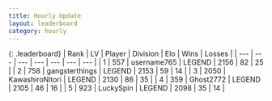 ```yaml
---
title: Hourly Update
layout: leaderboard
category: hourly
---
```


{: .leaderboard}
| Rank | LV | Player | Division | Elo | Wins | Losses |
| --- | --- | --- | --- | --- | --- | --- |
| <span data-change="0">1</span> | 557 | <span title="ID: 188640">username765</span> | LEGEND | <span data-change="0">2156</span> | <span data-change="0">82</span> | <span data-change="0">25</span> |
| <span data-change="0">2</span> | 758 | <span title="ID: 92077">gangsterthings</span> | LEGEND | <span data-change="0">2153</span> | <span data-change="0">59</span> | <span data-change="0">14</span> |
| <span data-change="0">3</span> | 2050 | <span title="ID: 164871">KawashiroNitori</span> | LEGEND | <span data-change="0">2130</span> | <span data-change="0">86</span> | <span data-change="0">35</span> |
| <span data-change="0">4</span> | 359 | <span title="ID: 336637">Ghost2772</span> | LEGEND | <span data-change="0">2105</span> | <span data-change="0">46</span> | <span data-change="0">16</span> |
| <span data-change="0">5</span> | 923 | <span title="ID: 498412">LuckySpin</span> | LEGEND | <span data-change="0">2098</span> | <span data-change="0">35</span> | <span data-change="0">14</span> |